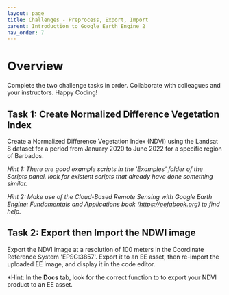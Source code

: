 ```yaml
---
layout: page
title: Challenges - Preprocess, Export, Import
parent: Introduction to Google Earth Engine 2
nav_order: 7
---
```


# Overview

Complete the two challenge tasks in order. Collaborate with colleagues and your instructors. Happy Coding!

## Task 1: Create Normalized Difference Vegetation Index

Create a Normalized Difference Vegetation Index (NDVI) using the Landsat 8 dataset for a period from January  2020 to June 2022 for a specific region of Barbados.

*Hint 1: There are good example scripts in the 'Examples' folder of the Scripts panel. look for existent scripts that already have done something similar.*

*Hint 2: Make use of the Cloud-Based Remote Sensing with Google Earth Engine: Fundamentals and Applications book (https://eefabook.org) to find help.*

## Task 2: Export then Import the NDWI image

Export the NDVI image at a resolution of 100 meters in the Coordinate Reference System 'EPSG:3857'. Export it to an EE asset, then re-import the uploaded EE image, and display it in the code editor.

*Hint: In the **Docs** tab, look for the correct function to to export your NDVI product to an EE asset.
